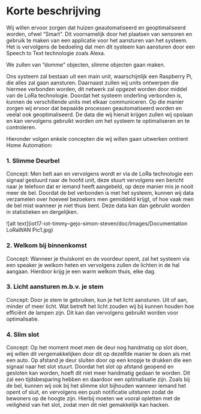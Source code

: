 # Korte beschrijving

Wij willen ervoor zorgen dat huizen geautomatiseerd en geoptimaliseerd worden, ofwel “Smart”. Dit voornamelijk door het plaatsen
van sensoren en gebruik te maken van een applicatie voor het aansturen van het systeem. Het is vervolgens de bedoeling dat 
men dit systeem kan aansturen door een Speech to Text technologie zoals Alexa.

We zullen van “domme” objecten, slimme objecten gaan maken.

Ons systeem zal bestaan uit een main unit, waarschijnlijk een Raspberry Pi, die alles zal gaan aansturen. Daarnaast zullen wij 
units ontwerpen die hiermee verbonden worden, dit netwerk zal opgezet worden door middel van de LoRa technologie. Doordat het 
systeem onderling verbonden is, kunnen de verschillende units met elkaar communiceren. Op die manier zorgen wij ervoor dat 
bepaalde processen geautomatiseerd worden en veelal ook geoptimaliseerd. De data die wij hieruit krijgen zullen wij opslaan 
en kan vervolgens gebruikt worden om het systeem te optimaliseren en te controleren.

Hieronder volgen enkele concepten die wij willen gaan uitwerken omtrent Home Automation:

### 1.	Slimme Deurbel

Concept: Men belt aan en vervolgens wordt er via de LoRa technologie een signaal gestuurd naar de hoofd unit, deze stuurt 
vervolgens een bericht naar je telefoon dat er iemand heeft aangebeld, op deze manier mis je nooit meer de bel.
Doordat de bel verbonden is met het systeem, kunnen wij data verzamelen over hoeveel bezoekers men gemiddeld krijgt, of 
hoe vaak men de bel mist wanneer je niet thuis bent. Deze data kan dan gebruikt worden in statistieken en dergelijken.

![alt text](iot17-iot-timmy-gejo-simon-steven/doc/Images/Documentation LoRaWAN Pic1.jpg)

### 2.	Welkom bij binnenkomst

Concept: Wanneer je thuiskomt en de voordeur opent, zal het systeem via een speaker je welkom heten en vervolgens zullen de 
lichten in de hal aangaan. Hierdoor krijg je een warm welkom thuis, elke dag.

### 3.	Licht aansturen m.b.v. je stem

Concept: Door je stem te gebruiken, kun je het licht aansturen. Uit of aan, minder of meer licht. Wat betreft het licht
zouden wij bij kunnen houden hoe efficiënt de lampen zijn. Dit kan dan vervolgens gebruikt worden 
voor optimalisatie.

### 4.	Slim slot

Concept: Op het moment moet men de deur nog handmatig op slot doen, wij willen dit vergemakkelijken door dit op dezelfde 
manier te doen als met een auto. Op afstand je deur sluiten door op een knopje te drukken die een signaal naar het slot stuurt.
Doordat het slot op afstand geopend en gesloten kan worden, hoeft dit niet meer handmatig gedaan te worden. Dit zal een 
tijdsbesparing hebben en daardoor een optimalisatie zijn. Zoals bij de bel, kunnen wij ook bij het slimme slot bijhouden 
wanneer iemand het opent of sluit, en vervolgens een push notificatie uitsturen zodat de bewoners op de hoogte zijn. 
Hierbij moeten we vooral opletten met de veiligheid van het slot, zodat men dit niet gemakkelijk kan hacken. 
